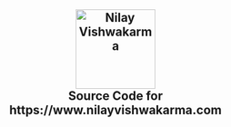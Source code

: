 <h2 align="center">
    <img alt="Nilay Vishwakarma" title="Nilay Vishwakarma" src="https://www.nilayvishwakarma.com/photo.jpg" width="140"> </br>
    Source Code for https://www.nilayvishwakarma.com
</h2>
